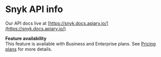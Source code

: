 # Snyk API info

Our API docs live at [https://snyk.docs.apiary.io/](https://snyk.docs.apiary.io/)

**Feature availability**  
This feature is available with Business and Enterprise plans. See [Pricing plans](https://snyk.io/plans/) for more details.

